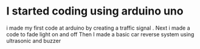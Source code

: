 # I started coding using arduino uno
i made my first code at arduino by creating a traffic signal .
Next i made a code to fade light on and off
Then I made a basic car reverse system using ultrasonic and buzzer
